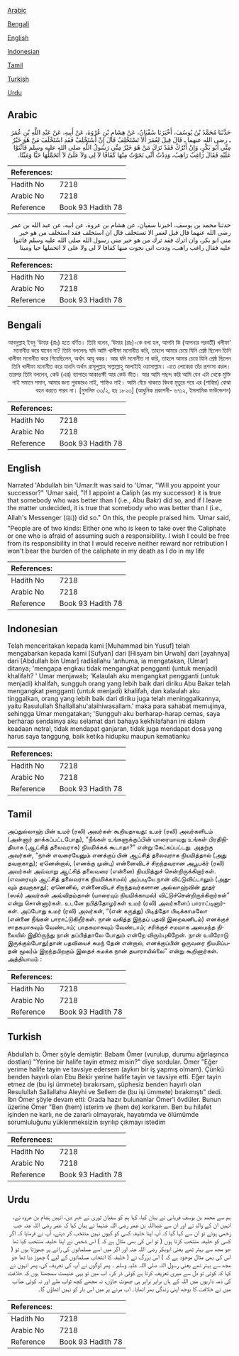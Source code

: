 [Arabic](#arabic)

[Bengali](#bengali)

[English](#english)

[Indonesian](#indonesian)

[Tamil](#tamil)

[Turkish](#turkish)

[Urdu](#urdu)

## Arabic


<div dir="rtl" lang="ar" style={{fontSize:'larger',backgroundColor:'#f8f9fa',padding:20}}>
حَدَّثَنَا مُحَمَّدُ بْنُ يُوسُفَ، أَخْبَرَنَا سُفْيَانُ، عَنْ هِشَامِ بْنِ عُرْوَةَ، عَنْ أَبِيهِ، عَنْ عَبْدِ اللَّهِ بْنِ عُمَرَ ـ رضى الله عنهما ـ قَالَ قِيلَ لِعُمَرَ أَلاَ تَسْتَخْلِفُ قَالَ إِنْ أَسْتَخْلِفْ فَقَدِ اسْتَخْلَفَ مَنْ هُوَ خَيْرٌ مِنِّي أَبُو بَكْرٍ، وَإِنْ أَتْرُكْ فَقَدْ تَرَكَ مَنْ هُوَ خَيْرٌ مِنِّي رَسُولُ اللَّهِ صلى الله عليه وسلم فَأَثْنَوْا عَلَيْهِ فَقَالَ رَاغِبٌ رَاهِبٌ، وَدِدْتُ أَنِّي نَجَوْتُ مِنْهَا كَفَافًا لاَ لِي وَلاَ عَلَىَّ لاَ أَتَحَمَّلُهَا حَيًّا وَمَيِّتًا‏.‏
</div>
<div style={{backgroundColor:'#f8f9fa',padding:20, marginBottom: 10}}><table> <thead> <tr> <th>References:</th> <th></th> </tr> </thead> <tbody><tr><td>Hadith No</td><td>7218</td></tr><tr><td>Arabic No</td><td>7218</td></tr><tr><td>Reference</td><td>Book 93 Hadith 78</td></tr></tbody></table></div>


<div dir="rtl" lang="ar" style={{fontSize:'larger',backgroundColor:'#f8f9fa',padding:20}}>
حدثنا محمد بن يوسف، اخبرنا سفيان، عن هشام بن عروة، عن ابيه، عن عبد الله بن عمر رضى الله عنهما قال قيل لعمر الا تستخلف قال ان استخلف فقد استخلف من هو خير مني ابو بكر، وان اترك فقد ترك من هو خير مني رسول الله صلى الله عليه وسلم فاثنوا عليه فقال راغب راهب، وددت اني نجوت منها كفافا لا لي ولا على لا اتحملها حيا وميتا
</div>
<div style={{backgroundColor:'#f8f9fa',padding:20, marginBottom: 10}}><table> <thead> <tr> <th>References:</th> <th></th> </tr> </thead> <tbody><tr><td>Hadith No</td><td>7218</td></tr><tr><td>Arabic No</td><td>7218</td></tr><tr><td>Reference</td><td>Book 93 Hadith 78</td></tr></tbody></table></div>

## Bengali


<div dir="rtl" lang="bn" style={{fontSize:'larger',backgroundColor:'#f8f9fa',padding:20}}>
‘আবদুল্লাহ্ ইবনু ‘উমার (রাঃ) হতে বর্ণিত। তিনি বলেন, ‘উমার (রাঃ)-কে বলা হল, আপনি কি (আপনার পরবর্তী) খলীফা মনোনীত করে যাবেন না? তিনি বললেনঃ যদি আমি খালীফা মনোনীত করি, তাহলে আমার চেয়ে যিনি শ্রেষ্ঠ ছিলেন তিনি খালীফা মনোনীত করে গিয়েছিলেন, অর্থাৎ আবূ বকর। আর যদি মনোনীত না করি, তাহলে আমার চেয়ে যিনি শ্রেষ্ঠ ছিলেন তিনি খালীফা মনোনীত করে যাননি অর্থাৎ রাসূলুল্লাহ্ সাল্লাল্লাহু আলাইহি ওয়াসাল্লাম। এতে লোকেরা তাঁর প্রশংসা করল। তারপর তিনি বললেন, কেউ (এর) ব্যাপারে আকাঙক্ষী আর কেউ ভীত। আর আমি পছন্দ করি আমি যেন এটা থেকে মুক্তি পাই সমানে সমান, আমার জন্য পুরস্কারও নাই, শাস্তিও নাই। আমি বেঁচে থাকতে কিংবা মৃত্যুর পরে এর (শাস্তির) বোঝা বহন করতে পারব না। [মুসলিম ৩৩/২, হাঃ ১৮২৩] (আধুনিক প্রকাশনী- ৬৭১২, ইসলামিক ফাউন্ডেশন)
</div>
<div style={{backgroundColor:'#f8f9fa',padding:20, marginBottom: 10}}><table> <thead> <tr> <th>References:</th> <th></th> </tr> </thead> <tbody><tr><td>Hadith No</td><td>7218</td></tr><tr><td>Arabic No</td><td>7218</td></tr><tr><td>Reference</td><td>Book 93 Hadith 78</td></tr></tbody></table></div>

## English


<div dir="ltr" lang="en" style={{fontSize:'larger',backgroundColor:'#f8f9fa',padding:20}}>
Narrated 'Abdullah bin 'Umar:It was said to 'Umar, "Will you appoint your successor?" 'Umar said, "If I appoint a Caliph (as my successor) it is true that somebody who was better than I (i.e., Abu Bakr) did so, and if I leave the matter undecided, it is true that somebody who was better than I (i.e., Allah's Messenger (ﷺ)) did so." On this, the people praised him. 'Umar said, "People are of two kinds: Either one who is keen to take over the Caliphate or one who is afraid of assuming such a responsibility. I wish I could be free from its responsibility in that I would receive neither reward nor retribution I won't bear the burden of the caliphate in my death as I do in my life
</div>
<div style={{backgroundColor:'#f8f9fa',padding:20, marginBottom: 10}}><table> <thead> <tr> <th>References:</th> <th></th> </tr> </thead> <tbody><tr><td>Hadith No</td><td>7218</td></tr><tr><td>Arabic No</td><td>7218</td></tr><tr><td>Reference</td><td>Book 93 Hadith 78</td></tr></tbody></table></div>

## Indonesian


<div dir="ltr" lang="id" style={{fontSize:'larger',backgroundColor:'#f8f9fa',padding:20}}>
Telah menceritakan kepada kami [Muhammad bin Yusuf] telah mengabarkan kepada kami [Sufyan] dari [Hisyam bin Urwah] dari [ayahnya] dari [Abdullah bin Umar] radliallahu 'anhuma, ia mengatakan, [Umar] ditanya; 'mengapa engkau tidak mengangkat pengganti (untuk menjadi) khalifah? ' Umar menjawab; 'Kalaulah aku mengangkat pengganti (untuk menjadi) khalifah, sungguh orang yang lebih baik dari diriku Abu Bakar telah mengangkat pengganti (untuk menjadi) khalifah, dan kalaulah aku tinggalkan, orang yang lebih baik dari diriku juga telah meninggalkannya, yaitu Rasulullah Shallallahu'alaihiwasallam.' maka para sahabat memujinya, sehingga Umar mengatakan; 'Sungguh aku berharap-harap cemas, saya berharap sendainya aku selamat dari bahaya kekhilafahan ini dalam keadaan netral, tidak mendapat ganjaran, tidak juga mendapat dosa yang harus saya tanggung, baik ketika hidupku maupun kematianku
</div>
<div style={{backgroundColor:'#f8f9fa',padding:20, marginBottom: 10}}><table> <thead> <tr> <th>References:</th> <th></th> </tr> </thead> <tbody><tr><td>Hadith No</td><td>7218</td></tr><tr><td>Arabic No</td><td>7218</td></tr><tr><td>Reference</td><td>Book 93 Hadith 78</td></tr></tbody></table></div>

## Tamil


<div dir="ltr" lang="ta" style={{fontSize:'larger',backgroundColor:'#f8f9fa',padding:20}}>
அப்துல்லாஹ் பின் உமர் (ரலி) அவர்கள் கூறியதாவது: உமர் (ரலி) அவர்களிடம் (அன்னார் தாக்கப்பட்டபோது), “நீங்கள் உங்களுக்குப்பின் யாரையாவது உங்கள் பிரதிநிதியாக (ஆட்சித் தலைவராக) நியமிக்கக் கூடாதா?” என்று கேட்கப்பட்டது. அதற்கு அவர்கள், “நான் எவரையேனும் எனக்குப் பின் ஆட்சித் தலைவராக நியமித்தால் (அது தவறாகாது); ஏனென்றால், (எனக்கு முன்பு) என்னைவிடச் சிறந்தவரான அபூபக்ர் (ரலி) அவர்கள் அவ்வாறு ஆட்சித் தலைவரை (என்னை) நியமித்துச் சென்றிருக்கிறார்கள். (எவரையும் ஆட்சித் தலைவராக நியமிக்காமல்) அப்படியே நான் விட்டுவிட்டாலும் (அதுவும் தவறாகாது); ஏனெனில், என்னைவிடச் சிறந்தவர்களான அல்லாஹ்வின் தூதர் (ஸல்) அவர்கள் அவ்விதம்தான் (யாரையும் நியமிக்காமல்) விட்டுச்சென்றிருக்கிறார்கள்” என்று சொன்னார்கள். உடனே நபித்தோழர்கள் உமர் (ரலி) அவர்களைப் பாராட்டினார்கள். அப்போது உமர் (ரலி) அவர்கள், “(என் கருத்து) பிடித்தோ பிடிக்காமலோ (என்னை நீங்கள் பாராட்டுகிறீர்கள். நான் வகித்த இந்தப் பதவி இறைவனிடம்) எனக்குச் சாதகமாகவும் வேண்டாம்; பாதகமாகவும் வேண்டாம்; சரிக்குச் சமமாக அமைந்த நிலையில் இதிóருந்து நான் தப்பித்தாலே போதும் என்றே விரும்புகிறேன். நான் உயிரோடு இருக்கும்போது(தான் பதவியைச் சுமந் தேன் என்றால், எனக்குப்பின் ஒருவரை நியமிப்பதன் மூல)ம் இறந்தபிறகும் இதைச் சுமக்க நான் தயாராயில்லை” என்று கூறினார்கள். அத்தியாயம் :
</div>
<div style={{backgroundColor:'#f8f9fa',padding:20, marginBottom: 10}}><table> <thead> <tr> <th>References:</th> <th></th> </tr> </thead> <tbody><tr><td>Hadith No</td><td>7218</td></tr><tr><td>Arabic No</td><td>7218</td></tr><tr><td>Reference</td><td>Book 93 Hadith 78</td></tr></tbody></table></div>

## Turkish


<div dir="ltr" lang="tr" style={{fontSize:'larger',backgroundColor:'#f8f9fa',padding:20}}>
Abdullah b. Ömer şöyle demiştir: Babam Ömer (vurulup, durumu ağırlaşınca dostları) "Yerine bir halife tayin etmez misin?" diye sordular. Ömer "Eğer yerime halife tayin ve tavsiye edersem (aykırı bir iş yapmış olmam). Çünkü benden hayırlı olan Ebu Bekir yerine halife tayin ve tavsiye etti. Eğer tayin etmez de (bu işi ümmete) bırakırsam, şüphesiz benden hayırlı olan Resulullah Sallallahu Aleyhi ve Sellem de (bu işi ümmete) bırakmıştı" dedi. İbn Ömer şöyle devam etti: Orada hazır bulunanlar Ömer'i övdüler. Bunun üzerine Ömer "Ben (hem) isterim ve (hem de) korkarım. Ben bu hilafet işinden ne karlı, ne de zararlı olmayarak, hayatımda ve ölümümde sorumluluğunu yüklenmeksizin sıyrılıp çıkmayı istedim
</div>
<div style={{backgroundColor:'#f8f9fa',padding:20, marginBottom: 10}}><table> <thead> <tr> <th>References:</th> <th></th> </tr> </thead> <tbody><tr><td>Hadith No</td><td>7218</td></tr><tr><td>Arabic No</td><td>7218</td></tr><tr><td>Reference</td><td>Book 93 Hadith 78</td></tr></tbody></table></div>

## Urdu


<div dir="rtl" lang="ur" style={{fontSize:'larger',backgroundColor:'#f8f9fa',padding:20}}>
ہم سے محمد بن یوسف فریابی نے بیان کیا، کہا ہم کو سفیان ثوری نے خبر دی، انہیں ہشام بن عروہ نے، انہیں ان کے والد نے اور ان سے عبداللہ بن عمر رضی اللہ عنہما نے بیان کیا کہ عمر رضی اللہ عنہ جب زخمی ہوئے تو ان سے کہا گیا کہ آپ اپنا خلیفہ کسی کو کیوں نہیں منتخب کر دیتے، آپ نے فرمایا کہ اگر کسی کو خلیفہ منتخب کرتا ہوں ( تو اس کی بھی مثال ہے کہ ) اس شخص نے اپنا خلیفہ منتخب کیا تھا جو مجھ سے بہتر تھے یعنی ابوبکر رضی اللہ عنہ اور اگر میں اسے مسلمانوں کی رائے پر چھوڑتا ہوں تو ( اس کی بھی مثال موجود ہے کہ ) اس بزرگ نے ( خلیفہ کا انتخاب مسلمانوں کے لیے ) چھوڑ دیا تھا جو مجھ سے بہتر تھے یعنی رسول اللہ صلی اللہ علیہ وسلم ۔ پھر لوگوں نے آپ کی تعریف کی، پھر انہوں نے کہا کہ کوئی تو دل سے میری تعریف کرتا ہے کوئی ڈر کر۔ اب میں تو یہی غنیمت سمجھتا ہوں کہ خلافت کی ذمہ داریوں میں اللہ کے ہاں برابر برابر ہی چھوٹ جاؤں، نہ مجھے کچھ ثواب ملے اور نہ کوئی عذاب میں نے خلافت کا بوجھ اپنی زندگی بھر اٹھایا۔ اب مرنے پر میں اس بار کو نہیں اٹھاؤں گا۔
</div>
<div style={{backgroundColor:'#f8f9fa',padding:20, marginBottom: 10}}><table> <thead> <tr> <th>References:</th> <th></th> </tr> </thead> <tbody><tr><td>Hadith No</td><td>7218</td></tr><tr><td>Arabic No</td><td>7218</td></tr><tr><td>Reference</td><td>Book 93 Hadith 78</td></tr></tbody></table></div>